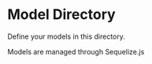 # Model Directory #

Define your models in this directory.

Models are managed through Sequelize.js
